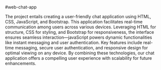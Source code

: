 #web-chat-app

The project entails creating a user-friendly chat application using HTML, CSS, JavaScript, and Bootstrap. This application facilitates real-time communication among users across various devices. Leveraging HTML for structure, CSS for styling, and Bootstrap for responsiveness, the interface ensures seamless interaction—javaScript powers dynamic functionalities like instant messaging and user authentication. Key features include real-time messaging, secure user authentication, and responsive design for optimal viewing on any device. By combining these technologies, our chat application offers a compelling user experience with scalability for future enhancements.
